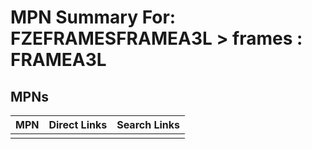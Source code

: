 



# MPN Summary For: FZEFRAMESFRAMEA3L > frames : FRAMEA3L

## MPNs
  

|MPN|Direct Links|Search Links|
| :--- | :--- | :--- |
||||
